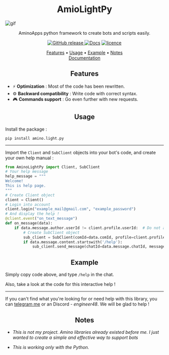 <h1 align="center">AmioLightPy</h1>

![gif](https://d142ifyzxiteda.cloudfront.net/s3qk21%2Fpreview%2F57156938%2Fmain_large.gif?response-content-disposition=inline%3Bfilename%3D%22main_large.gif%22%3B&response-content-type=image%2Fgif&Expires=1712770066&Signature=LGr3nJ2CpCtpLryFHYP7rZlXtHFEfad9BbpxIXBAo0W7LBbdVQaLxNQHYmZHGpDNc67aec9sdJuXBnA3sA9KS3DvbLkNOTPaJwUNoVOF1MGxiX30TUto57peJ0lI99vFQwfeSZJF6FW6Q02YfgVhXa12L30mCZv49jFp0crKkMfBx85jOJMuYLbMdNNBHAsB3RKIj6a9ISNIxcJSZ2RyZCmqA8DqkDIdyBOZmodgS3TsL~orHDMwNdL6OSsKqBA3P5gT67erTrSGJM9Aw4ijC~SQADAmBdgpuT3YRx2J4ZOg9hGHAYb37gpTCc~KP8Ea3fl4xJzrlBVpXZrigccc-w__&Key-Pair-Id=APKAJT5WQLLEOADKLHBQ)

<p align="center">
AminoApps python framework to create bots and scripts easily.
</p>

<p align="center">
    <a href="https://github.com/AugustLigh/AminoLightPy/releases"><img src="https://img.shields.io/github/release/AugustLigh/AminoLightPy.svg" alt="GitHub release" />
    <a href="https://aminopy.readthedocs.io/en/latest/index.html"><img src="https://img.shields.io/website?down_message=failing&label=docs&up_color=green&up_message=passing&url=https://aminopy.readthedocs.io/en/latest/index.html" alt="Docs" /></a>
    <a href="https://github.com/AugustLigh/AminoLightPy/blob/main/LICENSE"><img src="https://img.shields.io/badge/License-MIT-yellow.svg" alt="licence" /></a>
</p>

<p align="center">
  <a href="#features">Features</a> •
  <a href="#usage">Usage</a> •
  <a href="#example">Example</a> •
  <a href="#notes">Notes</a>
  <br>
  <a href="https://aminopy.readthedocs.io/en/latest/index.html" target="_blank">Documentation</a>
</p>

<h2 align="center">Features</h2>

*  ⚡ **Optimization** : Most of the code has been rewritten.
* ⚙ **Backward compatibility** : Write code with correct syntax.
* 🎮 **Commands support** : Go even further with new requests.

<h2 align="center">Usage</h2>

Install the package :

`pip install amino.light.py`

---

Import the `Client` and `SubClient` objects into your bot's code, and create your own help manual :

```py
from AminoLightPy import Client, SubClient
# Your help message
help_message = """
Welcome!
This is help page.
"""
# Create Client object
client = Client()
# Login into account
client.login("example_mail@gmail.com", "example_password")
# And display the help !
@client.event("on_text_message")
def on_message(data):
	if data.message.author.userId != client.profile.userId:  # Do not answer to myself
		# Create SubClient object
		sub_client = SubClient(comId=data.comId, profile=client.profile)
		if data.message.content.startswith('/help'):
			sub_client.send_message(chatId=data.message.chatId, message=help_message)
```

<h2 align="center">Example</h2>

Simply copy code above, and type `/help` in the chat.

Also, take a look at the code for this interactive help !

---

If you can't find what you're looking for or need help with this library, you can [telegram me](https://t.me/augustlight) or an Discord - *engineer48*. We will be glad to help !


<h2 align="center">Notes</h2>

* *This is not my project. Amino libraries already existed before me. I just wanted to create a simple and effective way to support bots*

* *This is working only with the Python.*